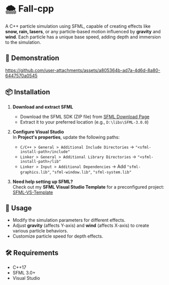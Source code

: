 # 🌨️ Fall-cpp  

A C++ particle simulation using SFML, capable of creating effects like **snow, rain, lasers**, or any particle-based motion influenced by **gravity** and **wind**. Each particle has a unique base speed, adding depth and immersion to the simulation.  

## 🎥 Demonstration  
https://github.com/user-attachments/assets/a805364b-ad7a-4d6d-8a80-6447570a0545

## 📦 Installation  

1. **Download and extract SFML**  
   - Download the SFML SDK (ZIP file) from [SFML Download Page](https://www.sfml-dev.org/download/)  
   - Extract it to your preferred location (e.g., `D:\libs\SFML-3.0.0`)  

2. **Configure Visual Studio**  
   In **Project's properties**, update the following paths:  

   - `C/C++ > General > Additional Include Directories` → `"<sfml-install-path>/include"`  
   - `Linker > General > Additional Library Directories` → `"<sfml-install-path>/lib"`  
   - `Linker > Input > Additional Dependencies` → Add `"sfml-graphics.lib"`, `"sfml-window.lib"`, `"sfml-system.lib"`  

3. **Need help setting up SFML?**  
   Check out my **SFML Visual Studio Template** for a preconfigured project: [SFML-VS-Template](https://github.com/g-brrzzn/SFML-VS-Template)  

## 🚀 Usage  

- Modify the simulation parameters for different effects.  
- Adjust **gravity** (affects Y-axis) and **wind** (affects X-axis) to create various particle behaviors.  
- Customize particle speed for depth effects.  

## 🛠️ Requirements  

- C++17  
- SFML 3.0+  
- Visual Studio  
